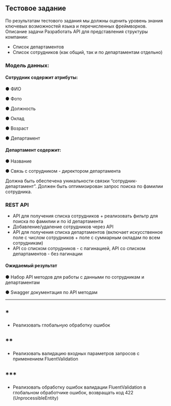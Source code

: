 ## Тестовое задание

По результатам тестового задания мы должны оценить уровень знания ключевых возможностей языка и перечисленных фреймворков.
Описание задачи
Разработать API для представления структуры компании:
-	Список департаментов
-	Список сотрудников (как общий, так и по департаментам отдельно)
### Модель данных:

#### Сотрудник содержит атрибуты:

●	ФИО

●	Фото

●	Должность

●	Оклад

●	Возраст

●	Департамент

#### Департамент содержит:

●	Название

●	Связь с сотрудником - директором департамента

Должна быть обеспечена уникальности связки “сотрудник-департамент”.
Должен быть оптимизирован запрос поиска по фамилии сотрудника.

### REST API
-	API для получения списка сотрудников + реализовать фильтр для поиска по фамилии и по id департамента
-	Добавление/удаление сотрудников через API
-	API для получения списка департаментов (включает искусственное поле с числом сотрудников + поле с суммарным окладам по всем сотрудникам)
-	API со списком сотрудников - с пагинацией, API со списком департаментов - без пагинации

#### Ожидаемый результат

●	Набор API методов для работы с данными по сотрудникам и департаментам

●	Swagger документация по API методам

---
## *
- Реализовать глобальную обработку ошибок
## **
- Реализовать валидацию входных параметров запросов с применением FluentValidation
## ***
- Реализовать обработку ошибок валидации FluentValidation в глобальном обработчике ошибок, возвращать код 422 (UnprocessibleEntity)
